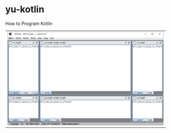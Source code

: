 # yu-kotlin
How to Program Kotlin

<html>
  <body>
  
  <head>
 </head>
  
<table border="0">
  <tr>
    <td><a href="https://yu-2023.github.io/yu-kotlin" target="_blank"><img src="screen/KOT_10_tabs.jpg"></a></td>
  </tr>
</table>

  </body>
</html>

